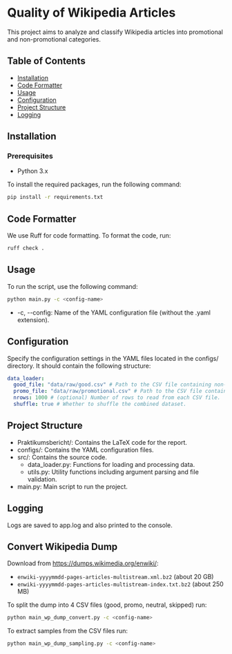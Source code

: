 # Quality of Wikipedia Articles

This project aims to analyze and classify Wikipedia articles into promotional and non-promotional categories.

## Table of Contents

- [Installation](#installation)
- [Code Formatter](#code-formatter)
- [Usage](#usage)
- [Configuration](#configuration)
- [Project Structure](#project-structure)
- [Logging](#logging)

## Installation

### Prerequisites

- Python 3.x

To install the required packages, run the following command:

```sh
pip install -r requirements.txt
```

## Code Formatter

We use Ruff for code formatting. To format the code, run:

```sh
ruff check .
```

## Usage

To run the script, use the following command:

```sh
python main.py -c <config-name>
```

- -c, --config: Name of the YAML configuration file (without the .yaml extension).

## Configuration

Specify the configuration settings in the YAML files located in the configs/ directory. It should contain the following structure:

```yaml
data_loader:
  good_file: "data/raw/good.csv" # Path to the CSV file containing non-promotional text data.
  promo_file: "data/raw/promotional.csv" # Path to the CSV file containing promotional text data.
  nrows: 1000 # (optional) Number of rows to read from each CSV file.
  shuffle: true # Whether to shuffle the combined dataset.
```

## Project Structure

- Praktikumsbericht/: Contains the LaTeX code for the report.
- configs/: Contains the YAML configuration files.
- src/: Contains the source code.
  - data_loader.py: Functions for loading and processing data.
  - utils.py: Utility functions including argument parsing and file validation.
- main.py: Main script to run the project.

## Logging

Logs are saved to app.log and also printed to the console.

## Convert Wikipedia Dump

Download from https://dumps.wikimedia.org/enwiki/:
- `enwiki-yyyymmdd-pages-articles-multistream.xml.bz2` (about 20 GB)
- `enwiki-yyyymmdd-pages-articles-multistream-index.txt.bz2` (about 250 MB)

To split the dump into 4 CSV files (good, promo, neutral, skipped) run:
```sh
python main_wp_dump_convert.py -c <config-name>
```

To extract samples from the CSV files run:
```sh
python main_wp_dump_sampling.py -c <config-name>
```

